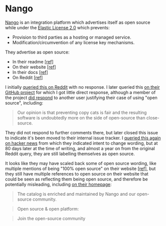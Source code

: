 # Nango

[Nango](https://www.nango.dev/) is an integration platform which advertises itself as open source while under the [Elastic License 2.0](https://github.com/NangoHQ/nango/blob/6a2e1986913a4a9081971a072dc4a66cdb695e66/LICENSE) which prevents:

- Provision to third parties as a hosting or managed service.
- Modification/circumvention of any license key mechanisms.

They advertise as open source:

- In their readme [[ref]](https://github.com/NangoHQ/nango/blob/6a2e1986913a4a9081971a072dc4a66cdb695e66/README.md?plain=1#L113-L119)
- On their website [[ref]](https://www.nango.dev/)
- In their docs [[ref]](https://docs.nango.dev/integrations/overview)
- On Reddit [[ref]](https://www.reddit.com/r/opensource/comments/10rts84/opensource_service_to_easily_get_store_refresh/)

I initially [queried this on Reddit](https://www.reddit.com/r/opensource/comments/10rts84/comment/j6xj5tm/?utm_source=reddit&utm_medium=web2x&context=3) with no response.
I later queried this [on their GitHub project](https://github.com/NangoHQ/nango/issues/900) for which I got little direct response, although a member of the project [did respond](https://github.com/NangoHQ/nango/issues/900#issuecomment-1693085929) to another user justifying their case of using "open source", including:

> Our opinion is that preventing copy cats is fair and the resulting software is undoubtedly more on the side of open-source than close-source.

They did not respond to further comments there, but later closed this issue to indicate it's been moved to their internal issue tracker. I [queried this again on hacker news](https://news.ycombinator.com/item?id=38211490) from which they indicated intent to change wording, but at 80 days later at the time of writing, and almost a year on from the original Reddit query, they are still labelling themselves as open source.

It looks like they may have scaled back some of open source wording, like multiple mentions of being "100% open source" on their website [[ref]](https://web.archive.org/web/20230421202413/https://www.nango.dev/), but they still have multiple references to open source on their website that could be seen as reflecting them being open source, and therefore be potentially misleading, including [on their homepage](https://web.archive.org/web/20240128122604/https://www.nango.dev/):

> The catalog is enriched and maintained by Nango and our open-source community.

> Open source & open platform:

> Join the open-source community